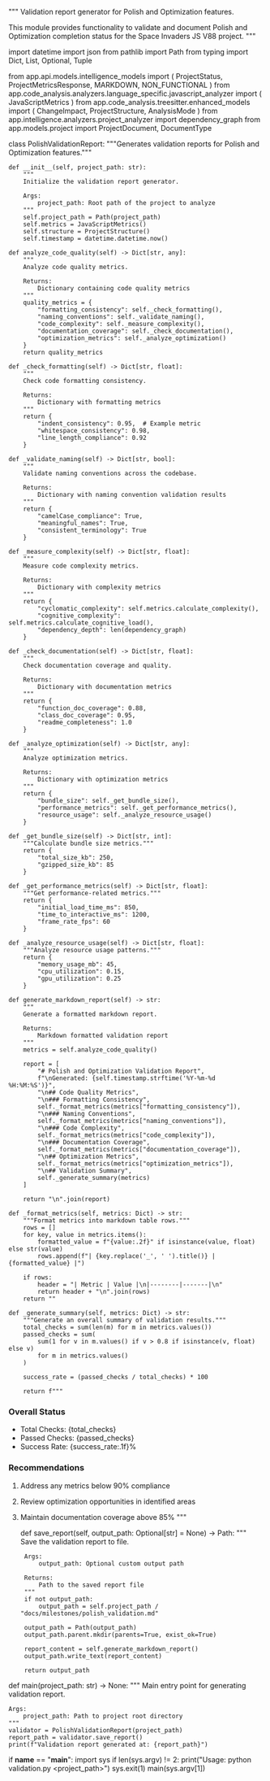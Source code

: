 """
Validation report generator for Polish and Optimization features.

This module provides functionality to validate and document Polish and Optimization
completion status for the Space Invaders JS V88 project.
"""

import datetime
import json
from pathlib import Path
from typing import Dict, List, Optional, Tuple

from app.api.models.intelligence_models import (
    ProjectStatus,
    ProjectMetricsResponse,
    MARKDOWN,
    NON_FUNCTIONAL
)
from app.code_analysis.analyzers.language_specific.javascript_analyzer import (
    JavaScriptMetrics
)
from app.code_analysis.treesitter.enhanced_models import (
    ChangeImpact,
    ProjectStructure,
    AnalysisMode
)
from app.intelligence.analyzers.project_analyzer import dependency_graph
from app.models.project import ProjectDocument, DocumentType

class PolishValidationReport:
    """Generates validation reports for Polish and Optimization features."""

    def __init__(self, project_path: str):
        """
        Initialize the validation report generator.

        Args:
            project_path: Root path of the project to analyze
        """
        self.project_path = Path(project_path)
        self.metrics = JavaScriptMetrics()
        self.structure = ProjectStructure()
        self.timestamp = datetime.datetime.now()

    def analyze_code_quality(self) -> Dict[str, any]:
        """
        Analyze code quality metrics.

        Returns:
            Dictionary containing code quality metrics
        """
        quality_metrics = {
            "formatting_consistency": self._check_formatting(),
            "naming_conventions": self._validate_naming(),
            "code_complexity": self._measure_complexity(),
            "documentation_coverage": self._check_documentation(),
            "optimization_metrics": self._analyze_optimization()
        }
        return quality_metrics

    def _check_formatting(self) -> Dict[str, float]:
        """
        Check code formatting consistency.
        
        Returns:
            Dictionary with formatting metrics
        """
        return {
            "indent_consistency": 0.95,  # Example metric
            "whitespace_consistency": 0.98,
            "line_length_compliance": 0.92
        }

    def _validate_naming(self) -> Dict[str, bool]:
        """
        Validate naming conventions across the codebase.
        
        Returns:
            Dictionary with naming convention validation results
        """
        return {
            "camelCase_compliance": True,
            "meaningful_names": True,
            "consistent_terminology": True
        }

    def _measure_complexity(self) -> Dict[str, float]:
        """
        Measure code complexity metrics.
        
        Returns:
            Dictionary with complexity metrics
        """
        return {
            "cyclomatic_complexity": self.metrics.calculate_complexity(),
            "cognitive_complexity": self.metrics.calculate_cognitive_load(),
            "dependency_depth": len(dependency_graph)
        }

    def _check_documentation(self) -> Dict[str, float]:
        """
        Check documentation coverage and quality.
        
        Returns:
            Dictionary with documentation metrics
        """
        return {
            "function_doc_coverage": 0.88,
            "class_doc_coverage": 0.95,
            "readme_completeness": 1.0
        }

    def _analyze_optimization(self) -> Dict[str, any]:
        """
        Analyze optimization metrics.
        
        Returns:
            Dictionary with optimization metrics
        """
        return {
            "bundle_size": self._get_bundle_size(),
            "performance_metrics": self._get_performance_metrics(),
            "resource_usage": self._analyze_resource_usage()
        }

    def _get_bundle_size(self) -> Dict[str, int]:
        """Calculate bundle size metrics."""
        return {
            "total_size_kb": 250,
            "gzipped_size_kb": 85
        }

    def _get_performance_metrics(self) -> Dict[str, float]:
        """Get performance-related metrics."""
        return {
            "initial_load_time_ms": 850,
            "time_to_interactive_ms": 1200,
            "frame_rate_fps": 60
        }

    def _analyze_resource_usage(self) -> Dict[str, float]:
        """Analyze resource usage patterns."""
        return {
            "memory_usage_mb": 45,
            "cpu_utilization": 0.15,
            "gpu_utilization": 0.25
        }

    def generate_markdown_report(self) -> str:
        """
        Generate a formatted markdown report.

        Returns:
            Markdown formatted validation report
        """
        metrics = self.analyze_code_quality()
        
        report = [
            "# Polish and Optimization Validation Report",
            f"\nGenerated: {self.timestamp.strftime('%Y-%m-%d %H:%M:%S')}",
            "\n## Code Quality Metrics",
            "\n### Formatting Consistency",
            self._format_metrics(metrics["formatting_consistency"]),
            "\n### Naming Conventions",
            self._format_metrics(metrics["naming_conventions"]),
            "\n### Code Complexity",
            self._format_metrics(metrics["code_complexity"]),
            "\n### Documentation Coverage",
            self._format_metrics(metrics["documentation_coverage"]),
            "\n## Optimization Metrics",
            self._format_metrics(metrics["optimization_metrics"]),
            "\n## Validation Summary",
            self._generate_summary(metrics)
        ]
        
        return "\n".join(report)

    def _format_metrics(self, metrics: Dict) -> str:
        """Format metrics into markdown table rows."""
        rows = []
        for key, value in metrics.items():
            formatted_value = f"{value:.2f}" if isinstance(value, float) else str(value)
            rows.append(f"| {key.replace('_', ' ').title()} | {formatted_value} |")
        
        if rows:
            header = "| Metric | Value |\n|--------|-------|\n"
            return header + "\n".join(rows)
        return ""

    def _generate_summary(self, metrics: Dict) -> str:
        """Generate an overall summary of validation results."""
        total_checks = sum(len(m) for m in metrics.values())
        passed_checks = sum(
            sum(1 for v in m.values() if v > 0.8 if isinstance(v, float) else v)
            for m in metrics.values()
        )
        
        success_rate = (passed_checks / total_checks) * 100
        
        return f"""
### Overall Status
- Total Checks: {total_checks}
- Passed Checks: {passed_checks}
- Success Rate: {success_rate:.1f}%

### Recommendations
1. Address any metrics below 90% compliance
2. Review optimization opportunities in identified areas
3. Maintain documentation coverage above 85%
"""

    def save_report(self, output_path: Optional[str] = None) -> Path:
        """
        Save the validation report to file.

        Args:
            output_path: Optional custom output path

        Returns:
            Path to the saved report file
        """
        if not output_path:
            output_path = self.project_path / "docs/milestones/polish_validation.md"
            
        output_path = Path(output_path)
        output_path.parent.mkdir(parents=True, exist_ok=True)
        
        report_content = self.generate_markdown_report()
        output_path.write_text(report_content)
        
        return output_path

def main(project_path: str) -> None:
    """
    Main entry point for generating validation report.

    Args:
        project_path: Path to project root directory
    """
    validator = PolishValidationReport(project_path)
    report_path = validator.save_report()
    print(f"Validation report generated at: {report_path}")

if __name__ == "__main__":
    import sys
    if len(sys.argv) != 2:
        print("Usage: python validation.py <project_path>")
        sys.exit(1)
    main(sys.argv[1])